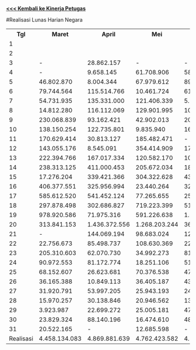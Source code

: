 **[<<< Kembali ke Kinerja Petugas](https://github.com/suriawan/Area-Bali-Utara/blob/master/petugas-negara-nop15.md)**

#Realisasi Lunas Harian Negara

<table><tbody><tr><th>Tgl</th><th>Maret</th><th>April</th><th>Mei</th><th>Juni</th><th>Juli</th><th>Agustus</th><th>September</th><th>Oktober</th><th>Nopember</th></tr><tr><td>1</td><td> </td><td> </td><td> </td><td> </td><td> </td><td> </td><td> </td><td> </td><td> </td></tr><tr><td>2</td><td> </td><td> </td><td> </td><td> </td><td> </td><td> </td><td> </td><td> - </td><td> </td></tr><tr><td>3</td><td> - </td><td> 28.862.157 </td><td> - </td><td> - </td><td> </td><td> </td><td> </td><td> 2.077.123 </td><td> </td></tr><tr><td>4</td><td> - </td><td> 9.658.145 </td><td> 61.708.906 </td><td> 58.352.640 </td><td> 46.036.450 </td><td> 53.946.138 </td><td> 35.275.548 </td><td> 19.893.148 </td><td> 29.206.079 </td></tr><tr><td>5</td><td> 46.802.870 </td><td> 8.004.344 </td><td> 67.979.612 </td><td> 89.614.618 </td><td> 12.346.468 </td><td> 72.520.986 </td><td> 39.818.538 </td><td> 63.718.820 </td><td> 56.059.091 </td></tr><tr><td>6</td><td> 79.744.564 </td><td> 115.514.766 </td><td> 10.461.724 </td><td> 61.861.147 </td><td> 88.854.854 </td><td> 99.262.757 </td><td> 7.098.218 </td><td> 96.828.852 </td><td> 86.764.324 </td></tr><tr><td>7</td><td> 54.731.935 </td><td> 135.331.000 </td><td> 121.406.339 </td><td> 5.219.901 </td><td> 165.652.377 </td><td> 98.003.302 </td><td> 116.554.003 </td><td> 97.921.682 </td><td> 58.675.621 </td></tr><tr><td>8</td><td> 14.812.280 </td><td> 116.112.069 </td><td> 129.901.995 </td><td> 106.690.492 </td><td> 264.250.955 </td><td> 55.632.686 </td><td> 190.355.431 </td><td> 148.508.178 </td><td> 14.295.650 </td></tr><tr><td>9</td><td> 230.068.839 </td><td> 93.162.421 </td><td> 42.902.013 </td><td> 201.952.960 </td><td> 185.542.766 </td><td> 16.898.564 </td><td> 95.635.279 </td><td> 88.267.585 </td><td> 185.030.541 </td></tr><tr><td>10</td><td> 138.150.254 </td><td> 122.735.801 </td><td> 9.835.940 </td><td> 163.460.510 </td><td> 196.576.181 </td><td> 159.271.570 </td><td> 81.434.036 </td><td> 82.942.125 </td><td> 157.574.172 </td></tr><tr><td>11</td><td> 170.629.414 </td><td> 30.813.127 </td><td> 185.482.471 </td><td> - </td><td> 87.774.293 </td><td> 130.145.146 </td><td> 205.066.673 </td><td> 6.446.540 </td><td> 73.652.231 </td></tr><tr><td>12</td><td> 143.055.176 </td><td> 8.545.091 </td><td> 354.414.909 </td><td> 175.610.707 </td><td> 22.202.438 </td><td> 128.761.223 </td><td> 29.139.022 </td><td> 162.005.824 </td><td> 133.332.230 </td></tr><tr><td>13</td><td> 222.394.766 </td><td> 167.017.334 </td><td> 120.582.170 </td><td> 103.642.051 </td><td> 830.015.281 </td><td> 200.213.665 </td><td> 9.198.548 </td><td> 175.424.283 </td><td> 203.168.681 </td></tr><tr><td>14</td><td> 238.313.125 </td><td> 411.000.453 </td><td> 205.672.034 </td><td> 188.693.646 </td><td> 587.028.512 </td><td> 349.260.696 </td><td> 461.773.949 </td><td> 259.679.199 </td><td> 414.747.235 </td></tr><tr><td>15</td><td> 17.276.204 </td><td> 339.421.366 </td><td> 304.322.628 </td><td> 436.418.852 </td><td> 280.275.933 </td><td> 74.381.069 </td><td> 214.103.060 </td><td> 270.248.927 </td><td> 16.482.656 </td></tr><tr><td>16</td><td> 406.377.551 </td><td> 325.956.994 </td><td> 23.440.264 </td><td> 327.254.559 </td><td> 17.488.259 </td><td> 20.637.211 </td><td> 242.225.164 </td><td> 371.480.199 </td><td> 287.606.085 </td></tr><tr><td>17</td><td> 585.612.520 </td><td> 541.452.124 </td><td> 77.265.655 </td><td> 252.050.837 </td><td> 38.861.736 </td><td> 27.353.288 </td><td> 507.310.257 </td><td> 82.306.186 </td><td> 695.374.899 </td></tr><tr><td>18</td><td> 297.878.498 </td><td> 302.686.827 </td><td> 719.223.399 </td><td> 519.619.094 </td><td> 174.201.688 </td><td> 553.252.221 </td><td> 1.249.934.947 </td><td> 25.453.378 </td><td> 425.029.261 </td></tr><tr><td>19</td><td> 978.920.586 </td><td> 71.975.316 </td><td> 591.226.638 </td><td> 1.086.235.083 </td><td> 120.870.051 </td><td> 867.439.778 </td><td> 375.036.159 </td><td> 938.310.325 </td><td> 571.006.901 </td></tr><tr><td>20</td><td> 313.841.153 </td><td> 1.436.372.556 </td><td> 1.268.203.244 </td><td> 367.199.388 </td><td> 533.517.881 </td><td> 1.039.067.290 </td><td> 148.161.771 </td><td> 1.499.991.213 </td><td> 1.286.104.363 </td></tr><tr><td>21</td><td> - </td><td> 144.069.194 </td><td> 98.683.024 </td><td> 12.873.304 </td><td> 125.576.822 </td><td> 95.974.536 </td><td> 218.207.217 </td><td> 98.837.662 </td><td> 68.684.283 </td></tr><tr><td>22</td><td> 22.756.673 </td><td> 85.498.737 </td><td> 108.630.369 </td><td> 222.181.072 </td><td> 258.240.691 </td><td> 39.612.345 </td><td> 94.568.804 </td><td> 53.963.709 </td><td> 16.712.279 </td></tr><tr><td>23</td><td> 205.310.603 </td><td> 62.070.730 </td><td> 34.992.273 </td><td> 81.007.503 </td><td> 91.043.026 </td><td> 17.510.873 </td><td> 63.728.928 </td><td> 44.250.118 </td><td> 83.801.704 </td></tr><tr><td>24</td><td> 90.972.553 </td><td> 81.172.774 </td><td> 18.251.106 </td><td> 51.861.024 </td><td> 37.375.741 </td><td> 72.084.871 </td><td> 15.840.011 </td><td> 32.399.159 </td><td> 52.429.358 </td></tr><tr><td>25</td><td> 68.152.607 </td><td> 26.623.681 </td><td> 70.376.538 </td><td> 47.193.486 </td><td> 12.792.096 </td><td> 38.644.723 </td><td> 59.539.190 </td><td> 18.845.530 </td><td> 45.572.938 </td></tr><tr><td>26</td><td> 36.165.388 </td><td> 10.849.113 </td><td> 36.405.187 </td><td> 43.489.795 </td><td> 13.636.474 </td><td> 42.289.690 </td><td> 26.719.737 </td><td> 47.170.786 </td><td> 30.454.395 </td></tr><tr><td>27</td><td> 31.920.791 </td><td> 53.997.205 </td><td> 25.943.193 </td><td> 24.353.042 </td><td> 132.172.133 </td><td> 29.165.734 </td><td> 15.857.136 </td><td> 25.260.740 </td><td> 55.926.530 </td></tr><tr><td>28</td><td> 15.970.257 </td><td> 30.138.846 </td><td> 20.946.562 </td><td> 13.121.962 </td><td> 73.617.552 </td><td> 41.977.940 </td><td> 53.702.838 </td><td> 28.721.815 </td><td> 16.107.290 </td></tr><tr><td>29</td><td> 3.923.987 </td><td> 22.699.272 </td><td> 25.005.181 </td><td> 47.751.831 </td><td> 77.622.954 </td><td> 25.158.433 </td><td> 94.795.696 </td><td> 24.763.148 </td><td> 14.891.628 </td></tr><tr><td>30</td><td> 23.829.324 </td><td> 88.140.196 </td><td> 16.474.610 </td><td> 48.643.379 </td><td> 38.298.867 </td><td> 11.385.784 </td><td> 40.069.807 </td><td> 54.912.822 </td><td> 59.285.599 </td></tr><tr><td>31</td><td> 20.522.165 </td><td> - </td><td> 12.685.598 </td><td> - </td><td> 32.071.688 </td><td> 58.359.865 </td><td> </td><td> 26.143.132 </td><td> </td></tr><tr><td>Realisasi</td><td> 4.458.134.083 </td><td> 4.869.881.639 </td><td> 4.762.423.582 </td><td> 4.736.352.883 </td><td> 4.543.944.167 </td><td> 4.418.212.384 </td><td> 4.691.149.967 </td><td> 4.846.772.208 </td><td> 5.137.976.024 </td></tr></tbody></table>
